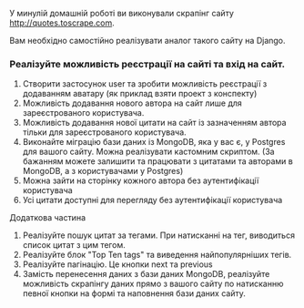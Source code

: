 У минулій домашній роботі ви виконували скрапінг сайту http://quotes.toscrape.com.

Вам необхідно самостійно реалізувати аналог такого сайту на Django.

### Реалізуйте можливість реєстрації на сайті та вхід на сайт.
1. Створити застосунок user та зробити можливість реєстрації з додаванням аватару (як приклад взяти
проект з конспекту)
2. Можливість додавання нового автора на сайт лише для зареєстрованого користувача.
3. Можливість додавання нової цитати на сайт із зазначенням автора тільки для зареєстрованого користувача.
4. Виконайте міграцію бази даних із MongoDB, яка у вас є, у Postgres для вашого сайту. 
Можна реалізувати кастомним скриптом. (За бажанням можете залишити та працювати з цитатами та авторами в 
MongoDB, а з користувачами у Postgres)
5. Можна зайти на сторінку кожного автора без аутентифікації користувача
6. Усі цитати доступні для перегляду без аутентифікації користувача
 
Додаткова частина

1. Реалізуйте пошук цитат за тегами. При натисканні на тег, виводиться список цитат з цим тегом.
2. Реалізуйте блок "Top Ten tags" та виведення найпопулярніших тегів.
3. Реалізуйте пагінацію. Це кнопки next та previous
4. Замість перенесення даних з бази даних MongoDB, реалізуйте можливість скрапінгу даних прямо з вашого сайту по натисканню певної кнопки на формі та наповнення бази даних сайту.
